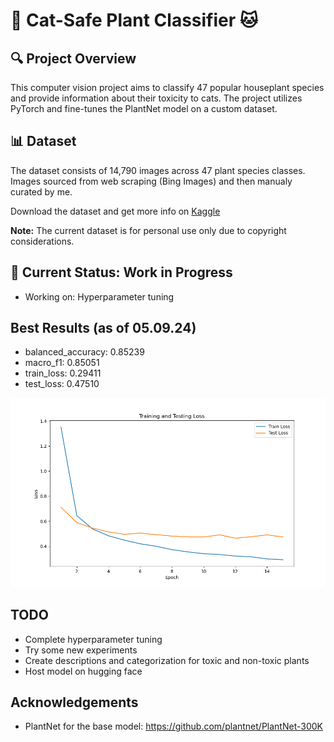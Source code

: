 # 🌱 Cat-Safe Plant Classifier 🐱

## 🔍 Project Overview

This computer vision project aims to classify 47 popular houseplant species and provide information about their toxicity to cats. The project utilizes PyTorch and fine-tunes the PlantNet model on a custom dataset.

## 📊 Dataset

The dataset consists of 14,790 images across 47 plant species classes. Images sourced from web scraping (Bing Images) and then manualy curated by me.

Download the dataset and get more info on [Kaggle](https://www.kaggle.com/datasets/kacpergregorowicz/house-plant-species)

**Note:** The current dataset is for personal use only due to copyright considerations.

## 🚀 Current Status: Work in Progress
- Working on: Hyperparameter tuning

## Best Results (as of 05.09.24)
* balanced_accuracy: 0.85239
* macro_f1: 0.85051
* train_loss: 0.29411
* test_loss: 0.47510

![Losses_plot](https://github.com/KaKasher/plants-toxic-for-cats/blob/main/models/plots/plantnet_finetuned_resnet34_v5_losses_plot.png?raw=true)

## TODO

- Complete hyperparameter tuning
- Try some new experiments
- Create descriptions and categorization for toxic and non-toxic plants
- Host model on hugging face


## Acknowledgements

- PlantNet for the base model: https://github.com/plantnet/PlantNet-300K
